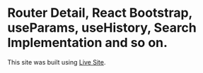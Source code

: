 # Router Detail, React Bootstrap, useParams, useHistory, Search Implementation and so on. 
This site was built using [Live Site](https://react-mealdb-router-practice.netlify.app/).
